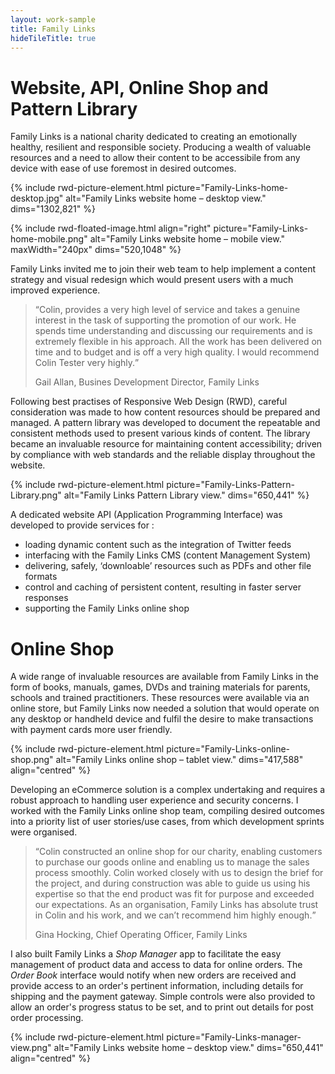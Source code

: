 ```yaml
---
layout: work-sample
title: Family Links
hideTileTitle: true
---
```


# Website, API, Online Shop and Pattern Library

Family Links is a national charity dedicated to creating an emotionally healthy, resilient and responsible society. Producing a wealth of valuable resources and a need to allow their content to be accessibile from any device with ease of use foremost in desired outcomes.

{% include rwd-picture-element.html picture="Family-Links-home-desktop.jpg" alt="Family Links website home – desktop view." dims="1302,821" %}

<div class="float-group" markdown="1">
{% include rwd-floated-image.html align="right" picture="Family-Links-home-mobile.png" alt="Family Links website home – mobile view." maxWidth="240px" dims="520,1048" %}

Family Links invited me to join their web team to help implement a content strategy and visual redesign which would present users with a much improved experience.

<blockquote class="long-format"><q>Colin, provides a very high level of service and takes a genuine interest in the task of supporting the promotion of our work. He spends time understanding and discussing our requirements and is extremely flexible in his approach. All the work has been delivered on time and to budget and is off a very high quality. I would recommend Colin Tester very highly.</q><p class="by-line">Gail Allan, Busines Development Director, Family Links</p></blockquote>

Following best practises of Responsive Web Design (RWD), careful consideration was made to how content resources should be prepared and managed. A pattern library was developed to document the repeatable and consistent methods used to present various kinds of content. The library became an invaluable resource for maintaining content accessibility; driven by compliance with web standards and the reliable display throughout the website.

{% include rwd-picture-element.html picture="Family-Links-Pattern-Library.png" alt="Family Links Pattern Library view." dims="650,441" %}

A dedicated website API (Application Programming Interface) was developed to provide services for :

- loading dynamic content such as the integration of Twitter feeds
- interfacing with the Family Links CMS (content Management System)
- delivering, safely, ‘downloable’ resources such as PDFs and other file formats
- control and caching of persistent content, resulting in faster server responses
- supporting the Family Links online shop

# Online Shop

A wide range of invaluable resources are available from Family Links in the form of books, manuals, games, DVDs and training materials for parents, schools and trained practitioners. These resources were available via an online store, but Family Links now needed a solution that would operate on any desktop or handheld device and fulfil the desire to make transactions with payment cards more user friendly.

{% include rwd-picture-element.html picture="Family-Links-online-shop.png" alt="Family Links online shop – tablet view." dims="417,588" align="centred" %}

Developing an eCommerce solution is a complex undertaking and requires a robust approach to handling user experience and security concerns.  I worked with the Family Links online shop team, compiling desired outcomes into a priority list of user stories/use cases, from which development sprints were organised.

<blockquote class="long-format"><q>Colin constructed an online shop for our charity, enabling customers to purchase our goods online and enabling us to manage the sales process smoothly. Colin worked closely with us to design the brief for the project, and during construction was able to guide us using his expertise so that the end product was fit for purpose and exceeded our expectations. As an organisation, Family Links has absolute trust in Colin and his work, and we can’t recommend him highly enough.</q><p class="by-line">Gina Hocking, Chief Operating Officer, Family Links</p></blockquote>

I also built Family Links a _Shop Manager_ app to facilitate the easy management of product data and access to data for online orders. The _Order Book_ interface would notify when new orders are received and provide access to an order's pertinent information, including details for shipping and the payment gateway. Simple controls were also provided to allow an order's progress status to be set, and to print out details for post order processing.

{% include rwd-picture-element.html picture="Family-Links-manager-view.png" alt="Family Links website home – desktop view." dims="650,441" align="centred" %}


</div>

